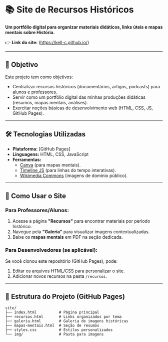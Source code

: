 # 📚 Site de Recursos Históricos  

**Um portfólio digital para organizar materiais didáticos, links úteis e mapas mentais sobre História.**  

👉 **Link do site:** (https://kell-c.github.io/)

---

## 🎯 Objetivo  
Este projeto tem como objetivos:  
- Centralizar recursos históricos (documentários, artigos, podcasts) para alunos e professores.  
- Servir como um portfólio digital das minhas produções didáticas (resumos, mapas mentais, análises).  
- Exercitar noções básicas de desenvolvimento web (HTML, CSS, JS, GitHub Pages).  

---

## 🛠️ Tecnologias Utilizadas  
- **Plataforma:** [GitHub Pages]  
- **Linguagens:** HTML, CSS, JavaScript  
- **Ferramentas:**  
  - [Canva](https://www.canva.com/) (para mapas mentais).  
  - [Timeline JS](https://timeline.knightlab.com/) (para linhas do tempo interativas).  
  - [Wikimedia Commons](https://commons.wikimedia.org/) (imagens de domínio público).  

---

## 🚀 Como Usar o Site  
### Para Professores/Alunos:  
1. Acesse a página **"Recursos"** para encontrar materiais por período histórico.  
2. Navegue pela **"Galeria"** para visualizar imagens contextualizadas.  
3. Baixe os **mapas mentais** em PDF na seção dedicada.  

### Para Desenvolvedores (se aplicável):  
Se você clonou este repositório (GitHub Pages), pode:  
1. Editar os arquivos HTML/CSS para personalizar o site.  
2. Adicionar novos recursos na pasta `/recursos`.  

---

## 📂 Estrutura do Projeto (GitHub Pages)  
```plaintext
site/
├── index.html          # Página principal
├── recursos.html       # Links organizados por tema
├── galeria.html        # Galeria de imagens históricas
├── mapas-mentais.html  # Seção de resumos
├── styles.css          # Estilos personalizados
└── img/                # Pasta para imagens